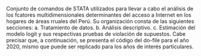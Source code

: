 Conjunto de comandos de STATA utilizados para llevar a cabo el análisis de los fcatores multidimensionales determinantes del acceso a Internet en los hogares de áreas rruales del Perú. Su organización consta de las siguientes secciones:
a.	Tratamiento de datos.
b.	Análisis descriptivo.
c.	Estimación del modelo logit y sus respectivas pruebas de violación de supuestos.
Cabe precisar que, a continuación, se presenta el código del do-file  para el año 2020, mismo que puede ser replicado para los años de interés particulares.

